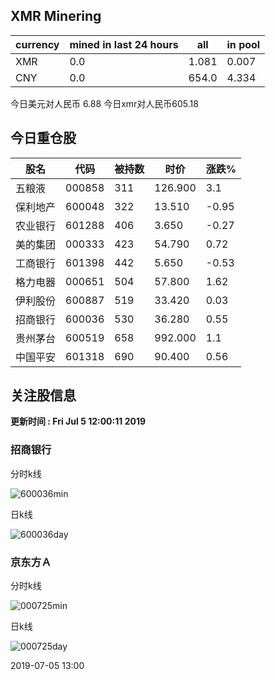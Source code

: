 ## XMR Minering

|currency|mined in last 24 hours|all|in pool|
|---|---|---|---|
|XMR|0.0|1.081|0.007|
|CNY|0.0|654.0|4.334|

今日美元对人民币 6.88	今日xmr对人民币605.18


## 今日重仓股 

|股名|代码|被持数|时价|涨跌%|
|---|---|---|---|---|
|五粮液|000858|311|126.900|3.1|
|保利地产|600048|322|13.510|-0.95|
|农业银行|601288|406|3.650|-0.27|
|美的集团|000333|423|54.790|0.72|
|工商银行|601398|442|5.650|-0.53|
|格力电器|000651|504|57.800|1.62|
|伊利股份|600887|519|33.420|0.03|
|招商银行|600036|530|36.280|0.55|
|贵州茅台|600519|658|992.000|1.1|
|中国平安|601318|690|90.400|0.56|

## 关注股信息
**更新时间 : Fri Jul  5 12:00:11 2019**
### 招商银行 
分时k线

![600036min](http://image.sinajs.cn/newchart/min/n/sh600036.gif)

日k线

![600036day](http://image.sinajs.cn/newchart/daily/n/sh600036.gif)

### 京东方Ａ 
分时k线

![000725min](http://image.sinajs.cn/newchart/min/n/sz000725.gif)

日k线

![000725day](http://image.sinajs.cn/newchart/daily/n/sz000725.gif)

2019-07-05 13:00